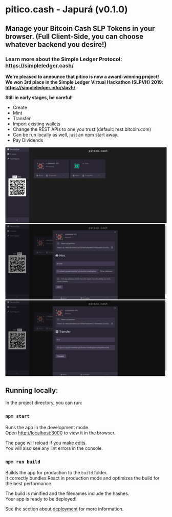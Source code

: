 # pitico.cash - Japurá (v0.1.0)

## Manage your Bitcoin Cash SLP Tokens in your browser. (Full Client-Side, you can choose whatever backend you desire!)

### Learn more about the Simple Ledger Protocol: https://simpleledger.cash/

**We're pleased to announce that pitico is now a award-winning project! We won 3rd place in the Simple Ledger Virtual Hackathon (SLPVH) 2019: https://simpleledger.info/slpvh/**

**Still in early stages, be careful!**

- Create
- Mint
- Transfer
- Import existing wallets
- Change the REST APIs to one you trust (default: rest.bitcoin.com)
- Can be run locally as well, just an npm start away.
- Pay Dividends

![Alt text](/screenshots/ss01.png)
![Alt text](/screenshots/ss02.png)
![Alt text](/screenshots/ss03.png)

## Running locally:

In the project directory, you can run:

### `npm start`

Runs the app in the development mode.<br>
Open [http://localhost:3000](http://localhost:3000) to view it in the browser.

The page will reload if you make edits.<br>
You will also see any lint errors in the console.

### `npm run build`

Builds the app for production to the `build` folder.<br>
It correctly bundles React in production mode and optimizes the build for the best performance.

The build is minified and the filenames include the hashes.<br>
Your app is ready to be deployed!

See the section about [deployment](https://facebook.github.io/create-react-app/docs/deployment) for more information.
